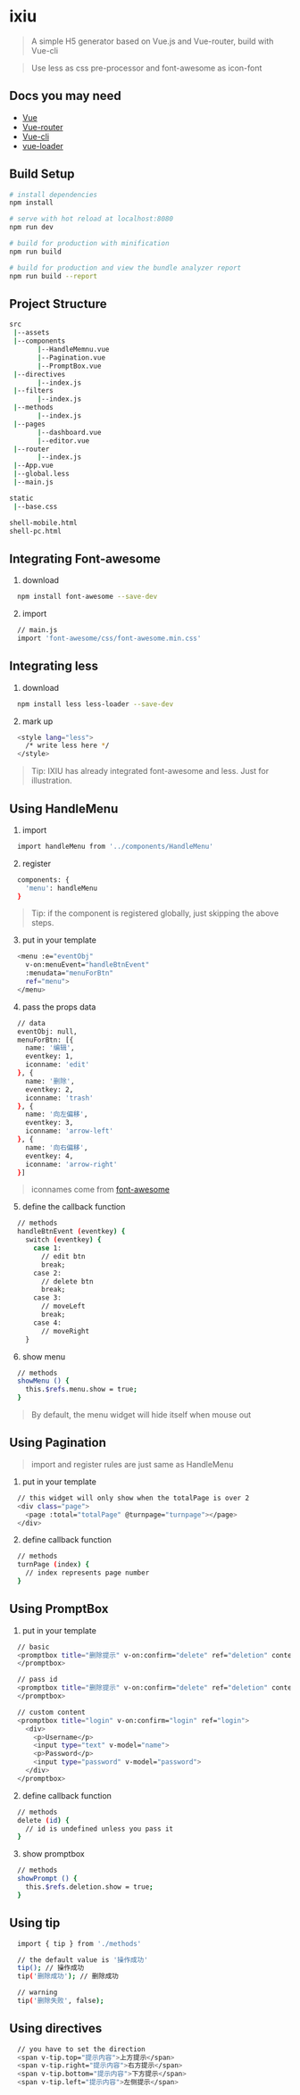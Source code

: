 # ixiu

> A simple H5 generator based on Vue.js and Vue-router, build with Vue-cli

> Use less as css pre-processor and font-awesome as icon-font

## Docs you may need

* [Vue](https://cn.vuejs.org/v2/guide/)
* [Vue-router](http://router.vuejs.org/zh-cn/essentials/getting-started.html)
* [Vue-cli](http://vuejs-templates.github.io/webpack/index.html)
* [vue-loader](http://vuejs.github.io/vue-loader)

## Build Setup

``` bash
# install dependencies
npm install

# serve with hot reload at localhost:8080
npm run dev

# build for production with minification
npm run build

# build for production and view the bundle analyzer report
npm run build --report
```

## Project Structure

``` bash
src
 |--assets
 |--components
       |--HandleMemnu.vue
       |--Pagination.vue
       |--PromptBox.vue
 |--directives
       |--index.js
 |--filters
       |--index.js
 |--methods
       |--index.js
 |--pages
       |--dashboard.vue
       |--editor.vue
 |--router
       |--index.js
 |--App.vue
 |--global.less
 |--main.js

static
 |--base.css

shell-mobile.html
shell-pc.html
```

## Integrating Font-awesome

1. download
``` bash
  npm install font-awesome --save-dev
```

2. import
``` bash
  // main.js
  import 'font-awesome/css/font-awesome.min.css'
```

## Integrating less

1. download
``` bash
  npm install less less-loader --save-dev
```

2. mark up
``` bash
  <style lang="less">
    /* write less here */
  </style>
```

> Tip: IXIU has already integrated font-awesome and less. Just for illustration.


## Using HandleMenu

1. import
``` bash
  import handleMenu from '../components/HandleMenu'
```

2. register
``` bash
  components: {
    'menu': handleMenu
  }
```

> Tip: if the component is registered globally, just skipping the above steps.


3. put in your template

``` bash
  <menu :e="eventObj"
    v-on:menuEvent="handleBtnEvent"
    :menudata="menuForBtn"
    ref="menu">
  </menu>
```

4. pass the props data

``` bash
  // data
  eventObj: null,
  menuForBtn: [{
    name: '编辑',
    eventkey: 1,
    iconname: 'edit'
  }, {
    name: '删除',
    eventkey: 2,
    iconname: 'trash'
  }, {
    name: '向左偏移',
    eventkey: 3,
    iconname: 'arrow-left'
  }, {
    name: '向右偏移',
    eventkey: 4,
    iconname: 'arrow-right'
  }]
```

> iconnames come from [font-awesome](http://fontawesome.io/icons/)


5. define the callback function

``` bash
  // methods
  handleBtnEvent (eventkey) {
    switch (eventkey) {
      case 1:
        // edit btn
        break;
      case 2:
        // delete btn
        break;
      case 3:
        // moveLeft
        break;
      case 4:
        // moveRight
    }
```

6. show menu

``` bash
  // methods
  showMenu () {
    this.$refs.menu.show = true;
  }
```

> By default, the menu widget will hide itself when mouse out


## Using Pagination

> import and register rules are just same as HandleMenu

1. put in your template

``` bash
  // this widget will only show when the totalPage is over 2
  <div class="page">
    <page :total="totalPage" @turnpage="turnpage"></page>
  </div>
```

2. define callback function

``` bash
  // methods
  turnPage (index) {
    // index represents page number
  }
```

## Using PromptBox

1. put in your template

``` bash
  // basic
  <promptbox title="删除提示" v-on:confirm="delete" ref="deletion" content="您确认删除该项目吗">
  </promptbox>

  // pass id
  <promptbox title="删除提示" v-on:confirm="delete" ref="deletion" content="您确认删除该项目吗" :id="id">
  </promptbox>

  // custom content
  <promptbox title="login" v-on:confirm="login" ref="login">
    <div>
      <p>Username</p>
      <input type="text" v-model="name">
      <p>Password</p>
      <input type="password" v-model="password">
    </div>
  </promptbox>
```

2. define callback function

``` bash
  // methods
  delete (id) {
    // id is undefined unless you pass it
  }
```

3. show promptbox

``` bash
  // methods
  showPrompt () {
    this.$refs.deletion.show = true;
  }
```

## Using tip

``` bash
  import { tip } from './methods'

  // the default value is '操作成功'
  tip(); // 操作成功
  tip('删除成功'); // 删除成功

  // warning
  tip('删除失败', false);
```

## Using directives

``` bash
  // you have to set the direction
  <span v-tip.top="提示内容">上方提示</span>
  <span v-tip.right="提示内容">右方提示</span>
  <span v-tip.bottom="提示内容">下方提示</span>
  <span v-tip.left="提示内容">左侧提示</span>
```